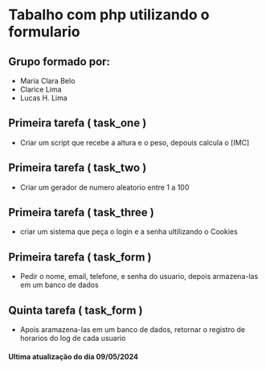 # Tabalho com php utilizando o formulario

## Grupo formado por:
* Maria Clara Belo
* Clarice Lima
* Lucas H. Lima

## Primeira tarefa ( task_one )
- Criar um script que recebe a altura e o peso, depouis calcula o [IMC]

## Primeira tarefa ( task_two )
- Criar um gerador de numero aleatorio entre 1 a 100

## Primeira tarefa ( task_three )
- criar um sistema que peça o login e a senha ultilizando o Cookies

## Primeira tarefa ( task_form )
- Pedir o nome, email, telefone, e senha do usuario, depois armazena-las em um banco de dados 

## Quinta tarefa ( task_form )
 - Apois aramazena-las em um banco de dados, retornar o registro de horarios do log de cada usuario

#### Ultima atualização do dia 09/05/2024